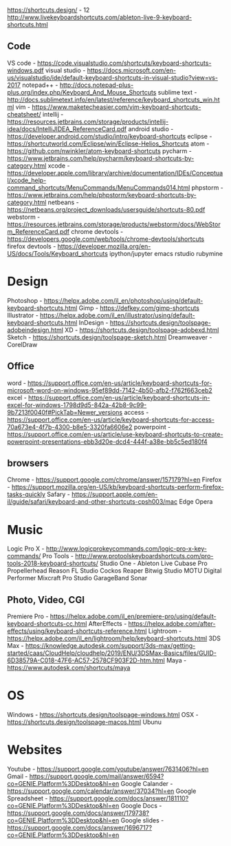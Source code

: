 https://shortcuts.design/ - 12
http://www.livekeyboardshortcuts.com/ableton-live-9-keyboard-shortcuts.html 

## Code
VS code - https://code.visualstudio.com/shortcuts/keyboard-shortcuts-windows.pdf
visual studio - https://docs.microsoft.com/en-us/visualstudio/ide/default-keyboard-shortcuts-in-visual-studio?view=vs-2017
notepad++ - http://docs.notepad-plus-plus.org/index.php/Keyboard_And_Mouse_Shortcuts
sublime text - http://docs.sublimetext.info/en/latest/reference/keyboard_shortcuts_win.html
vim - https://www.maketecheasier.com/vim-keyboard-shortcuts-cheatsheet/
intellij - https://resources.jetbrains.com/storage/products/intellij-idea/docs/IntelliJIDEA_ReferenceCard.pdf
android studio - https://developer.android.com/studio/intro/keyboard-shortcuts
eclipse - https://shortcutworld.com/Eclipse/win/Eclipse-Helios_Shortcuts
atom - https://github.com/nwinkler/atom-keyboard-shortcuts
pycharm - https://www.jetbrains.com/help/pycharm/keyboard-shortcuts-by-category.html
xcode - https://developer.apple.com/library/archive/documentation/IDEs/Conceptual/xcode_help-command_shortcuts/MenuCommands/MenuCommands014.html
phpstorm - https://www.jetbrains.com/help/phpstorm/keyboard-shortcuts-by-category.html
netbeans - https://netbeans.org/project_downloads/usersguide/shortcuts-80.pdf
webstorm - https://resources.jetbrains.com/storage/products/webstorm/docs/WebStorm_ReferenceCard.pdf
chrome devtools - https://developers.google.com/web/tools/chrome-devtools/shortcuts
firefox devtools - https://developer.mozilla.org/en-US/docs/Tools/Keyboard_shortcuts
ipython/jupyter 
emacs
rstudio
rubymine

# Design

Photoshop - https://helpx.adobe.com/il_en/photoshop/using/default-keyboard-shortcuts.html
Gimp - https://defkey.com/gimp-shortcuts
Illustrator - https://helpx.adobe.com/il_en/illustrator/using/default-keyboard-shortcuts.html
InDesign - https://shortcuts.design/toolspage-adobeindesign.html
XD - https://shortcuts.design/toolspage-adobexd.html
Sketch - https://shortcuts.design/toolspage-sketch.html
Dreamweaver - 
CorelDraw

## Office

word - https://support.office.com/en-us/article/keyboard-shortcuts-for-microsoft-word-on-windows-95ef89dd-7142-4b50-afb2-f762f663ceb2
excel - https://support.office.com/en-us/article/keyboard-shortcuts-in-excel-for-windows-1798d9d5-842a-42b8-9c99-9b7213f0040f#PickTab=Newer_versions
access - https://support.office.com/en-us/article/keyboard-shortcuts-for-access-70a673e4-4f7b-4300-b8e5-3320fa6606e2
powerpoint - https://support.office.com/en-us/article/use-keyboard-shortcuts-to-create-powerpoint-presentations-ebb3d20e-dcd4-444f-a38e-bb5c5ed180f4

## browsers

Chrome - https://support.google.com/chrome/answer/157179?hl=en
Firefox - https://support.mozilla.org/en-US/kb/keyboard-shortcuts-perform-firefox-tasks-quickly
Safary - https://support.apple.com/en-il/guide/safari/keyboard-and-other-shortcuts-cpsh003/mac
Edge
Opera

# Music

Logic Pro X - http://www.logicprokeycommands.com/logic-pro-x-key-commands/
Pro Tools - http://www.protoolskeyboardshortcuts.com/pro-tools-2018-keyboard-shortcuts/
Studio One - 
Ableton Live
Cubase Pro
Propellerhead Reason
FL Studio
Cockos Reaper
Bitwig Studio
MOTU Digital Performer
Mixcraft Pro Studio
GarageBand
Sonar

## Photo, Video, CGI

Premiere Pro - https://helpx.adobe.com/il_en/premiere-pro/using/default-keyboard-shortcuts-cc.html
AfterEffects - https://helpx.adobe.com/after-effects/using/keyboard-shortcuts-reference.html
Lightroom - https://helpx.adobe.com/il_en/lightroom/help/keyboard-shortcuts.html
3DS Max - https://knowledge.autodesk.com/support/3ds-max/getting-started/caas/CloudHelp/cloudhelp/2019/ENU/3DSMax-Basics/files/GUID-6D38579A-C018-47F6-AC57-2578CF903F2D-htm.html
Maya - https://www.autodesk.com/shortcuts/maya

# OS

Windows - https://shortcuts.design/toolspage-windows.html
OSX - https://shortcuts.design/toolspage-macos.html
Ubunu

# Websites

Youtube - https://support.google.com/youtube/answer/7631406?hl=en
Gmail - https://support.google.com/mail/answer/6594?co=GENIE.Platform%3DDesktop&hl=en
Google Calander - https://support.google.com/calendar/answer/37034?hl=en
Google Spreadsheet - https://support.google.com/docs/answer/181110?co=GENIE.Platform%3DDesktop&hl=en
Google Docs - https://support.google.com/docs/answer/179738?co=GENIE.Platform%3DDesktop&hl=en
Google slides - https://support.google.com/docs/answer/1696717?co=GENIE.Platform%3DDesktop&hl=en
